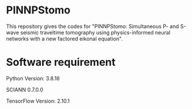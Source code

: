 # PINNPStomo

This repository gives the codes for "PINNPStomo: Simultaneous P- and S-wave seismic traveltime tomography using physics-informed neural networks with a new factored eikonal equation".

# Software requirement
Python Version: 3.8.16

SCIANN 0.7.0.0

TensorFlow Version: 2.10.1 

